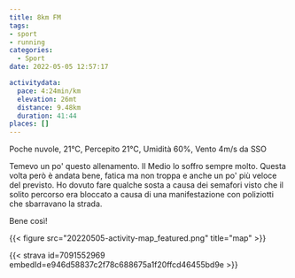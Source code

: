 ```yaml
---
title: 8km FM
tags:
- sport
- running
categories: 
  - Sport
date: 2022-05-05 12:57:17

activitydata:
  pace: 4:24min/km
  elevation: 26mt
  distance: 9.48km
  duration: 41:44
places: []
---
```


Poche nuvole, 21°C, Percepito 21°C, Umidità 60%, Vento 4m/s da SSO

<!--more-->

Temevo un po' questo allenamento. Il Medio lo soffro sempre molto. Questa volta però è andata bene, fatica ma non troppa e anche un po' più veloce del previsto.
Ho dovuto fare qualche sosta a causa dei semafori visto che il solito percorso era bloccato a causa di una manifestazione con poliziotti che sbarravano la strada.

Bene così!

{{<  figure src="20220505-activity-map_featured.png" title="map" >}}

{{< strava id=7091552969 embedId=e946d58837c2f78c688675a1f20ffcd46455bd9e >}}
